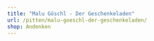 ```yaml
---
title: "Malu Göschl - Der Geschenkeladen"
url: /pitten/malu-goeschl-der-geschenkeladen/
shop: Andenken
---
```

